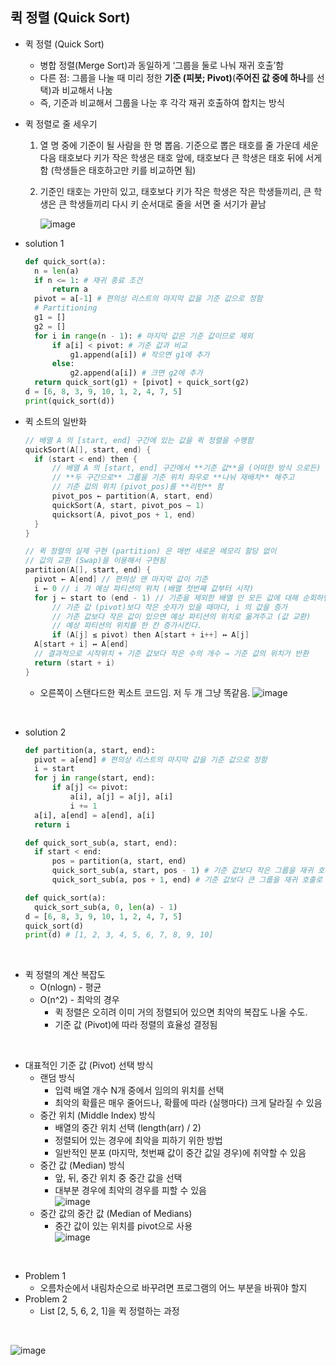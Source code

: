 ## 퀵 정렬 (Quick Sort)

- 퀵 정렬 (Quick Sort)
  - 병합 정렬(Merge Sort)과 동일하게 ‘그룹을 둘로 나눠 재귀 호출’함
  - 다른 점: 그룹을 나눌 때 미리 정한 **기준 (피봇; Pivot)**(**주어진 값 중에 하나**를 선택)과 비교해서 나눔
  - 즉, 기준과 비교해서 그룹을 나눈 후 각각 재귀 호출하여 합치는 방식
- 퀵 정렬로 줄 세우기

  1. 열 명 중에 기준이 될 사람을 한 명 뽑음.
     기준으로 뽑은 태호를 줄 가운데 세운 다음 태호보다 키가 작은 학생은 태호 앞에, 태호보다 큰 학생은 태호 뒤에 서게 함 (학생들은 태호하고만 키를 비교하면 됨)
  2. 기준인 태호는 가만히 있고, 태호보다 키가 작은 학생은 작은 학생들끼리, 큰 학생은 큰 학생들끼리 다시 키 순서대로 줄을 서면 줄 서기가 끝남

     ![image](https://user-images.githubusercontent.com/76686872/161766996-11cf2a66-05f2-4968-b13f-bb8f70de106f.png)

- solution 1
  ```python
  def quick_sort(a):
  	n = len(a)
  	if n <= 1: # 재귀 종료 조건
  		return a
  	pivot = a[-1] # 편의상 리스트의 마지막 값을 기준 값으로 정함
  	# Partitioning
  	g1 = []
  	g2 = []
  	for i in range(n - 1): # 마지막 값은 기준 값이므로 제외
  		if a[i] < pivot: # 기준 값과 비교
  			g1.append(a[i]) # 작으면 g1에 추가
  		else:
  			g2.append(a[i]) # 크면 g2에 추가
  	return quick_sort(g1) + [pivot] + quick_sort(g2)
  d = [6, 8, 3, 9, 10, 1, 2, 4, 7, 5]
  print(quick_sort(d))
  ```
- 퀵 소트의 일반화

  ```c
  // 배열 A 의 [start, end] 구간에 있는 값을 퀵 정렬을 수행함
  quickSort(A[], start, end) {
  	if (start < end) then {
  		// 배열 A 의 [start, end] 구간에서 **기준 값**을 (어떠한 방식 으로든) 정해서
  		// **두 구간으로** 그룹을 기준 위치 좌우로 **나눠 재배치** 해주고
  		// 기준 값의 위치 (pivot_pos)를 **리턴** 함
  		pivot_pos ← partition(A, start, end)
  		quickSort(A, start, pivot_pos – 1)
  		quicksort(A, pivot_pos + 1, end)
  	}
  }

  // 퀵 정렬의 실제 구현 (partition) 은 매번 새로운 메모리 할당 없이
  // 값의 교환 (Swap)을 이용해서 구현됨
  partition(A[], start, end) {
  	pivot ← A[end] // 편의상 맨 마지막 값이 기준
  	i ← 0 // i 가 예상 파티션의 위치 (배열 첫번째 값부터 시작)
  	for j ← start to (end - 1) // 기준을 제외한 배열 안 모든 값에 대해 순회하면서
  		// 기준 값 (pivot)보다 작은 숫자가 있을 때마다, i 의 값을 증가
  		// 기준 값보다 작은 값이 있으면 예상 파티션의 위치로 옮겨주고 (값 교환)
  		// 예상 파티션의 위치를 한 칸 증가시킨다.
  		if (A[j] ≤ pivot) then A[start + i++] ↔ A[j]
  	A[start + i] ↔ A[end]
  	// 결과적으로 시작위치 + 기준 값보다 작은 수의 개수 → 기준 값의 위치가 반환
  	return (start + i)
  }
  ```

  - 오른쪽이 스탠다드한 퀵소트 코드임. 저 두 개 그냥 똑같음.
    ![image](https://user-images.githubusercontent.com/76686872/161767171-b8a6260c-d354-4420-823c-a7fb4b3e82d8.png)

    <br />

- solution 2

  ```python
  def partition(a, start, end):
  	pivot = a[end] # 편의상 리스트의 마지막 값을 기준 값으로 정함
  	i = start
  	for j in range(start, end):
  		if a[j] <= pivot:
  			a[i], a[j] = a[j], a[i]
  			i += 1
  	a[i], a[end] = a[end], a[i]
  	return i

  def quick_sort_sub(a, start, end):
  	if start < end:
  		pos = partition(a, start, end)
  		quick_sort_sub(a, start, pos - 1) # 기준 값보다 작은 그룹을 재귀 호출로 다시 정렬
  		quick_sort_sub(a, pos + 1, end) # 기준 값보다 큰 그룹을 재귀 호출로 다시 정렬

  def quick_sort(a):
  	quick_sort_sub(a, 0, len(a) - 1)
  d = [6, 8, 3, 9, 10, 1, 2, 4, 7, 5]
  quick_sort(d)
  print(d) # [1, 2, 3, 4, 5, 6, 7, 8, 9, 10]
  ```

<br />

- 퀵 정렬의 계산 복잡도
  - O(nlogn) - 평균
  - O(n^2) - 최악의 경우 
    - 퀵 정렬은 오히려 이미 거의 정렬되어 있으면 최악의 복잡도 나올 수도. 
    - 기준 값 (Pivot)에 따라 정렬의 효율성 결정됨    
<br />

- 대표적인 기준 값 (Pivot) 선택 방식
  - 랜덤 방식
    - 입력 배열 개수 N개 중에서 임의의 위치를 선택
    - 최악의 확률은 매우 줄어드나, 확률에 따라 (실행마다) 크게 달라질 수 있음
  - 중간 위치 (Middle Index) 방식
    - 배열의 중간 위치 선택 (length(arr) / 2)
    - 정렬되어 있는 경우에 최악을 피하기 위한 방법
    - 일반적인 분포 (마지막, 첫번째 값이 중간 값일 경우)에 취약할 수 있음
  - 중간 값 (Median) 방식
    - 앞, 뒤, 중간 위치 중 중간 값을 선택
    - 대부분 경우에 최악의 경우를 피할 수 있음 <br />
      ![image](https://user-images.githubusercontent.com/76686872/161767359-ffb57635-54bb-4f22-a8e0-8cb63ad4506f.png)
  - 중간 값의 중간 값 (Median of Medians)
    - 중간 값이 있는 위치를 pivot으로 사용<br />
      ![image](https://user-images.githubusercontent.com/76686872/161767424-f49095e4-330d-4a93-a169-aea144377283.png) 
<br />

- Problem 1
    - 오름차순에서 내림차순으로 바꾸려면 프로그램의 어느 부분을 바꿔야 할지
- Problem 2
    - List [2, 5, 6, 2, 1]을 퀵 정렬하는 과정

<br />

![image](https://user-images.githubusercontent.com/76686872/161767500-fc7275f8-bdd1-4868-ae7b-d8608877e69c.png)
